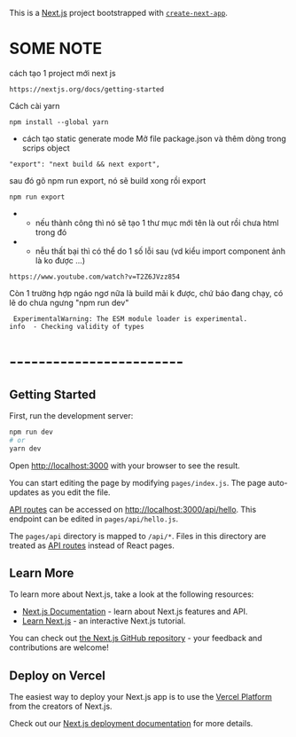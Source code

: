 This is a [Next.js](https://nextjs.org/) project bootstrapped with [`create-next-app`](https://github.com/vercel/next.js/tree/canary/packages/create-next-app).
# SOME NOTE
cách tạo 1 project mới next js
```
https://nextjs.org/docs/getting-started
```

Cách cài yarn
```
npm install --global yarn
```

+ cách tạo static generate mode
Mở file package.json và thêm dòng trong scrips object
```
"export": "next build && next export",
```

sau đó gõ npm run export, nó sẽ build xong rồi export
```
npm run export
```

+ + nếu thành công thì nó sẽ tạo 1 thư mục mới tên là out rồi chưa html trong đó
+ + nễu thất bại thì có thể do 1 số lỗi sau (vd kiểu import component ảnh là ko được ...)
```
https://www.youtube.com/watch?v=T2Z6JVzz854
```

Còn 1 trường hợp ngáo ngơ nữa là build mãi k được, chứ báo đang chạy, có lẽ do chưa ngưng "npm run dev"
```
 ExperimentalWarning: The ESM module loader is experimental.
info  - Checking validity of types
```





# ------------------------
## Getting Started

First, run the development server:

```bash
npm run dev
# or
yarn dev
```

Open [http://localhost:3000](http://localhost:3000) with your browser to see the result.

You can start editing the page by modifying `pages/index.js`. The page auto-updates as you edit the file.

[API routes](https://nextjs.org/docs/api-routes/introduction) can be accessed on [http://localhost:3000/api/hello](http://localhost:3000/api/hello). This endpoint can be edited in `pages/api/hello.js`.

The `pages/api` directory is mapped to `/api/*`. Files in this directory are treated as [API routes](https://nextjs.org/docs/api-routes/introduction) instead of React pages.

## Learn More

To learn more about Next.js, take a look at the following resources:

- [Next.js Documentation](https://nextjs.org/docs) - learn about Next.js features and API.
- [Learn Next.js](https://nextjs.org/learn) - an interactive Next.js tutorial.

You can check out [the Next.js GitHub repository](https://github.com/vercel/next.js/) - your feedback and contributions are welcome!

## Deploy on Vercel

The easiest way to deploy your Next.js app is to use the [Vercel Platform](https://vercel.com/new?utm_medium=default-template&filter=next.js&utm_source=create-next-app&utm_campaign=create-next-app-readme) from the creators of Next.js.

Check out our [Next.js deployment documentation](https://nextjs.org/docs/deployment) for more details.
